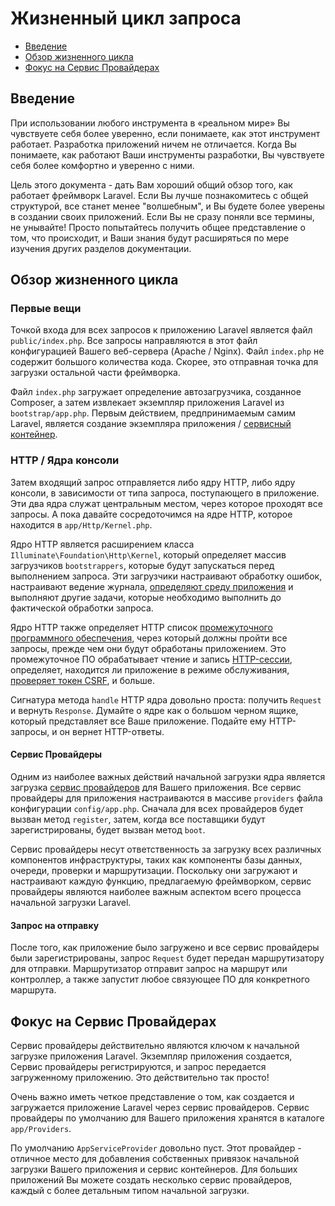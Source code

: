 # Жизненный цикл запроса

- [Введение](#introduction)
- [Обзор жизненного цикла](#lifecycle-overview)
- [Фокус на Сервис Провайдерах](#focus-on-service-providers)

<a name="introduction"></a>
## Введение

При использовании любого инструмента в «реальном мире» Вы чувствуете себя более уверенно, если понимаете, как этот инструмент работает. Разработка приложений ничем не отличается. Когда Вы понимаете, как работают Ваши инструменты разработки, Вы чувствуете себя более комфортно и уверенно с ними.

Цель этого документа - дать Вам хороший общий обзор того, как работает фреймворк Laravel. Если Вы лучше познакомитесь с общей структурой, все станет менее "волшебным", и Вы будете более уверены в создании своих приложений. Если Вы не сразу поняли все термины, не унывайте! Просто попытайтесь получить общее представление о том, что происходит, и Ваши знания будут расширяться по мере изучения других разделов документации.

<a name="lifecycle-overview"></a>
## Обзор жизненного цикла

<a name="first-things"></a>
### Первые вещи

Точкой входа для всех запросов к приложению Laravel является файл `public/index.php`. Все запросы направляются в этот файл конфигурацией Вашего веб-сервера (Apache / Nginx). Файл `index.php` не содержит большого количества кода. Скорее, это отправная точка для загрузки остальной части фреймворка.

Файл `index.php` загружает определение автозагрузчика, созданное Composer, а затем извлекает экземпляр приложения Laravel из `bootstrap/app.php`. Первым действием, предпринимаемым самим Laravel, является создание экземпляра приложения / [сервисный контейнер](/docs/{{version}}/container).

<a name="http-console-kernels"></a>
### HTTP / Ядра консоли

Затем входящий запрос отправляется либо ядру HTTP, либо ядру консоли, в зависимости от типа запроса, поступающего в приложение. Эти два ядра служат центральным местом, через которое проходят все запросы. А пока давайте сосредоточимся на ядре HTTP, которое находится в `app/Http/Kernel.php`.

Ядро HTTP является расширением класса `Illuminate\Foundation\Http\Kernel`, который определяет массив загрузчиков `bootstrappers`, которые будут запускаться перед выполнением запроса. Эти загрузчики настраивают обработку ошибок, настраивают ведение журнала, [определяют среду приложения](/docs/{{version}}/configuration#environment-configuration) и выполняют другие задачи, которые необходимо выполнить до фактической обработки запроса.

Ядро HTTP также определяет HTTP список [промежуточного программного обеспечения](/docs/{{version}}/middleware), через который должны пройти все запросы, прежде чем они будут обработаны приложением. Это промежуточное ПО обрабатывает чтение и запись [HTTP-сессии](/docs/{{version}}/session), определяет, находится ли приложение в режиме обслуживания, [проверяет токен CSRF](/docs/{{version}}/csrf), и больше.

Сигнатура метода `handle` HTTP ядра довольно проста: получить `Request` и вернуть `Response`. Думайте о ядре как о большом черном ящике, который представляет все Ваше приложение. Подайте ему HTTP-запросы, и он вернет HTTP-ответы.

<a name="service-providers"></a>
#### Сервис Провайдеры

Одним из наиболее важных действий начальной загрузки ядра является загрузка [сервис провайдеров](/docs/{{version}}/providers) для Вашего приложения. Все сервис провайдеры для приложения настраиваются в массиве `providers` файла конфигурации `config/app.php`. Сначала для всех провайдеров будет вызван метод `register`, затем, когда все поставщики будут зарегистрированы, будет вызван метод `boot`.

Сервис провайдеры несут ответственность за загрузку всех различных компонентов инфраструктуры, таких как компоненты базы данных, очереди, проверки и маршрутизации. Поскольку они загружают и настраивают каждую функцию, предлагаемую фреймворком, сервис провайдеры являются наиболее важным аспектом всего процесса начальной загрузки Laravel.

<a name="dispatch-request"></a>
#### Запрос на отправку

После того, как приложение было загружено и все сервис провайдеры были зарегистрированы, запрос `Request` будет передан маршрутизатору для отправки. Маршрутизатор отправит запрос на маршрут или контроллер, а также запустит любое связующее ПО для конкретного маршрута.

<a name="focus-on-service-providers"></a>
## Фокус на Сервис Провайдерах

Сервис провайдеры действительно являются ключом к начальной загрузке приложения Laravel. Экземпляр приложения создается, Сервис провайдеры регистрируются, и запрос передается загруженному приложению. Это действительно так просто!

Очень важно иметь четкое представление о том, как создается и загружается приложение Laravel через сервис провайдеров. Сервис провайдеры по умолчанию для Вашего приложения хранятся в каталоге `app/Providers`.

По умолчанию `AppServiceProvider` довольно пуст. Этот провайдер - отличное место для добавления собственных привязок начальной загрузки Вашего приложения и сервис контейнеров. Для больших приложений Вы можете создать несколько сервис провайдеров, каждый с более детальным типом начальной загрузки.
